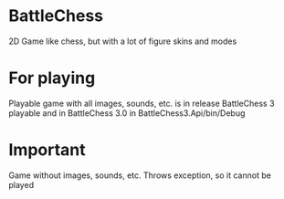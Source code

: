 # BattleChess
2D Game like chess, but with a lot of figure skins and modes

# For playing
Playable game with all images, sounds, etc. is in release
BattleChess 3 playable and in BattleChess 3.0 in 
BattleChess3.Api/bin/Debug

# Important
Game without images, sounds, etc. Throws exception, so
it cannot be played
